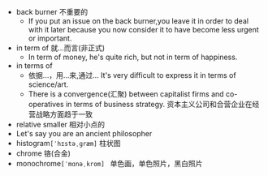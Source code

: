 - back burner 不重要的
  - If you put an issue on the back burner,you leave it in order to deal with it later because you now consider it to have become less urgent or important.
- in term of 就...而言(非正式)
  - In term of money, he's quite rich, but not in term of happiness.
- in terms of
  - 依据...，用...来,通过... It's very difficult to express it in terms of science/art.
  - There is a convergence(汇聚) between capitalist firms and co-operatives in terms of business strategy.  资本主义公司和合营企业在经营战略方面趋于一致
- relative smaller 相对小点的
- Let's say you are an ancient philosopher
- histogram`[ˈhɪstəˌɡræm]` 柱状图
- chrome 铬(合金)
- monochrome`[ˈmɑnəˌkrom] ` 单色画，单色照片，黑白照片 

